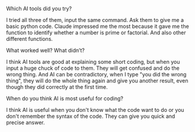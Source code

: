 Which AI tools did you try?

I tried all three of them, input the same command. Ask them to give me a basic python code.
Claude impressed me the most because it gave me the function to identify whether a number is prime or factorial. And also other different functions.

What worked well? What didn’t?

I think AI tools are good at explaining some short coding, but when you input a huge chuck of code  to them. They will get confused and do the wrong thing.
And AI can be contradictory, when I type "you did the wrong thing", they will do the whole thing again and give you another result,
even though they did correctly at the first time. 

When do you think AI is most useful for coding?

I think AI is useful when you don't know what the code want to do or you don't remember the syntax of the code. They can give you quick and precise answer.
